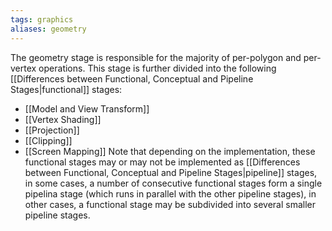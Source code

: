 ```yaml
---
tags: graphics
aliases: geometry
---
```

The geometry stage is responsible for the majority of per-polygon and per-vertex operations. This stage is further divided into the following [[Differences between Functional, Conceptual and Pipeline Stages|functional]] stages:
- [[Model and View Transform]]
- [[Vertex Shading]]
- [[Projection]]
- [[Clipping]]
- [[Screen Mapping]]
Note that depending on the implementation, these functional stages may or may not be implemented as [[Differences between Functional, Conceptual and Pipeline Stages|pipeline]] stages, in some cases, a number of consecutive functional stages form a single pipelina stage (which runs in parallel with the other pipeline stages), in other cases, a functional stage may be subdivided into several smaller pipeline stages.